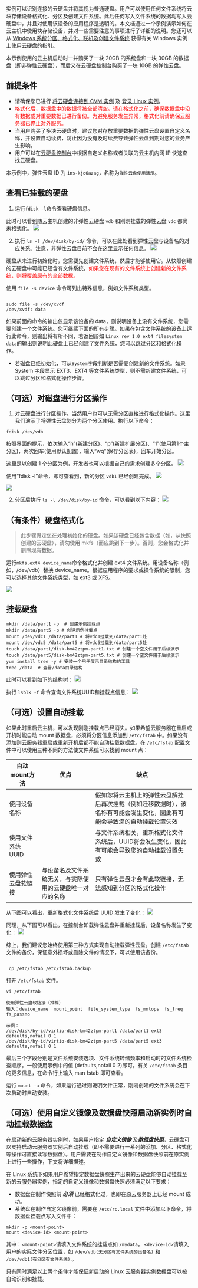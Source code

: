 实例可以识别连接的云硬盘并将其视为普通硬盘。用户可以使用任何文件系统将云块存储设备格式化、分区及创建文件系统。此后任何写入文件系统的数据均写入云硬盘中，并且对使用该设备的应用程序是透明的。本文档通过一个示例演示如何在云主机中使用块存储设备，并对一些需要注意的事项进行了详细的说明。您还可以从 [Windows 系统分区、格式化、联机及创建文件系统](https://tce.fsphere.cn/document/product/362/6734
) 获得有关 Windows 实例上使用云硬盘的指引。

本示例使用的云主机启动时一并购买了一块 20GB 的系统盘和一块 30GB 的数据盘（即非弹性云硬盘），而后又在云硬盘控制台购买了一块 10GB 的弹性云盘。

## 前提条件
- 请确保您已进行 [将云硬盘连接到 CVM 实例](/doc/product/362/5745) 及 [登录 Linux 实例](/doc/product/213/5436)。
- <font color="red">格式化后，数据盘中的数据将被全部清空。请在格式化之前，确保数据盘中没有数据或对重要数据已进行备份。为避免服务发生异常，格式化前请确保云服务器已停止对外服务。</font>
- 当用户购买了多块云硬盘时，建议您对存放重要数据的弹性云盘设置自定义名称，并设置自动续费，防止因为没有及时续费导致弹性云盘到期对您的业务产生影响。 
- 用户可以在[云硬盘控制台](https://console.tce.fsphere.cn/cvm/cbs)中根据自定义名称或者关联的云主机内网 IP 快速查找云硬盘。

本示例中，弹性云盘 ID 为 `ins-kjo6azag`，名称为`弹性云盘使用演示`。 


## 查看已挂载的硬盘
1) 运行`fdisk -l`命令查看硬盘信息。

此时可以看到随云主机创建的非弹性云硬盘 `vdb` 和刚刚挂载的弹性云盘 `vdc` 都尚未格式化。
![](http://imgcache.tce.fsphere.cn/image/mccdn.qcloud.com/static/img/0096d7b0af255789bc68356ae8861ca7/image.png)

2) 执行 `ls -l /dev/disk/by-id/` 命令，可以在此处看到弹性云盘与设备名的对应关系。注意，非弹性云盘目前不会在这里显示任何信息。
![](http://imgcache.tce.fsphere.cn/image/mccdn.qcloud.com/static/img/c004f380599b1ac12475f325f24b9d77/image.png)

硬盘从未进行初始化时，您需要先创建文件系统，然后才能够使用它。从快照创建的云硬盘中可能已经含有文件系统，<font color="red">如果您在现有的文件系统上创建新的文件系统，则将覆盖原有的全部数据。</font>

使用 `file -s device` 命令可列出特殊信息，例如文件系统类型。

```

sudo file -s /dev/xvdf
/dev/xvdf: data

```
如果前面的命令的输出仅显示该设备的 data，则说明设备上没有文件系统，您需要创建一个文件系统。您可继续下面的所有步骤。如果在包含文件系统的设备上运行此命令，则输出将有所不同，若返回形如 `Linux rev 1.0 ext4 filesystem data`的输出则说明此硬盘上已经创建了文件系统，您可以跳过分区和格式化操作。

- 若磁盘已经初始化，可从`System`字段判断是否需要创建新的文件系统。如果 System 字段显示 EXT3、EXT4 等文件系统类型，则不需新建文件系统，可以跳过分区和格式化操作步骤。

## （可选）对磁盘进行分区操作
1) 对云硬盘进行分区操作。当然用户也可以无需分区直接进行格式化操作。这里我们演示了将弹性云盘划分为两个分区使用。执行以下命令：
```
fdisk /dev/vdb
```
按照界面的提示，依次输入“n”(新建分区)、“p”(新建扩展分区)、“1”(使用第1个主分区)，两次回车(使用默认配置)，输入“wq”(保存分区表)，回车开始分区。

这里是以创建 1 个分区为例，开发者也可以根据自己的需求创建多个分区。
![](http://imgcache.tce.fsphere.cn/image/mccdn.qcloud.com/img56a604c2b886f.png)

使用“fdisk -l”命令，即可查看到，新的分区 `vdb1` 已经创建完成。
![](http://imgcache.tce.fsphere.cn/image/mccdn.qcloud.com/img56a605027a966.png)


![](http://imgcache.tce.fsphere.cn/image/mccdn.qcloud.com/static/img/049a61e867c38eacbe636b11764461bf/image.png)

2) 分区后执行 `ls -l /dev/disk/by-id` 命令，可以看到以下内容：
![](http://imgcache.tce.fsphere.cn/image/mccdn.qcloud.com/static/img/1b88d2d8deb8d7a421e65ce6e27b82d6/image.png)

## （有条件）硬盘格式化
> 此步骤假定您在处理初始化的硬盘。如果该硬盘已经包含数据（如，从快照创建的云硬盘），请勿使用 mkfs（而应跳到下一步）。否则，您会格式化并删除现有数据。

运行`mkfs.ext4 device_name`命令格式化并创建 ext4 文件系统。用设备名称（例如，/dev/vdb）替换 device_name。根据应用程序的要求或操作系统的限制，您可以选择其他文件系统类型，如 ext3 或 XFS。

![](http://imgcache.tce.fsphere.cn/image/mccdn.qcloud.com/static/img/1339a1feb56d7eab4715146d52045f74/image.png)

## 挂载硬盘
```
mkdir /data/part1 -p  # 创建示例挂载点
mkdir /data/part5 -p # 创建示例挂载点
mount /dev/vdc1 /data/part1 # 将vdc1挂载到/data/part1处
mount /dev/vdc5 /data/part5 # 将vdc5挂载到/data/part5处
touch /data/part1/disk-bm42ztpm-part1.txt # 创建一个空文件用于后续演示
touch /data/part5/disk-bm42ztpm-part5.txt # 创建一个空文件用于后续演示
yum install tree -y # 安装一个用于展示目录结构的工具
tree /data  # 查看/data目录结构
```

此时可以看到如下的结构树：
![](http://imgcache.tce.fsphere.cn/image/mccdn.qcloud.com/static/img/2f4b8f43bb0d19ee8e62761dcc51a5c1/image.png)

执行 `lsblk -f` 命令查询文件系统UUID和挂载点信息：
![](http://imgcache.tce.fsphere.cn/image/mccdn.qcloud.com/static/img/5d14f104ce38e76af50758031aecab20/image.png)

## （可选）设置自动挂载

如果此时重启云主机，可以发现刚刚挂载点已经消失。如果希望云服务器在重启或开机时能自动 mount 数据盘，必须将分区信息添加到 `/etc/fstab` 中。如果没有添加则云服务器重启或重新开机后都不能自动挂载数据盘。在 `/etc/fstab` 配置文件中可以使用三种不同的方法使文件系统可以找到 mount 点：


|自动mount方法|优点|缺点|
|---|---|--|
|使用设备名称||假如您将云主机上的弹性云盘解挂后再次挂载（例如迁移数据时），该名称有可能会发生变化，因此有可能会导致您的自动挂载设置失效|
|使用文件系统 UUID||与文件系统相关，重新格式化文件系统后，UUID将会发生变化，因此有可能会导致您的自动挂载设置失效|
|使用弹性云盘软链接|与设备名及文件系统无关，与实际使用的云硬盘唯一对应的名称|只有弹性云盘才会有此软链接，无法感知到分区的格式化操作|

从下图可以看出，重新格式化文件系统后 UUID 发生了变化：
![](http://imgcache.tce.fsphere.cn/image/mccdn.qcloud.com/static/img/12b7d1675e6cf0271a53f5a69213856c/image.png)

同理，从下图可以看出，在控制台卸载弹性云盘并重新挂载后，设备名称发生了变化：
![](http://imgcache.tce.fsphere.cn/image/mccdn.qcloud.com/static/img/e31475d93916a83f5fba8cb31c456936/image.png)

综上，我们建议您始终使用第三种方式实现自动挂载弹性云盘。创建 `/etc/fstab` 文件的备份，保证意外损坏或删除文件的情况下，可以使用该备份。

```

 cp /etc/fstab /etc/fstab.backup

```

打开 `/etc/fstab` 文件。

```
vi /etc/fstab

使用弹性云盘软链接（推荐）
输入：device_name  mount_point  file_system_type  fs_mntops  fs_freq  fs_passno  

示例：
/dev/disk/by-id/virtio-disk-bm42ztpm-part1 /data/part1 ext3 defaults,nofail 0 1
/dev/disk/by-id/virtio-disk-bm42ztpm-part5 /data/part5 ext3 defaults,nofail 0 1
```
最后三个字段分别是文件系统安装选项、文件系统转储频率和启动时的文件系统检查顺序。一般使用示例中的值 (defaults,nofail 0 2)即可。有关 `/etc/fstab` 条目的更多信息，在命令行上输入 man fstab 即可查看。

运行 `mount -a` 命令，如果运行通过则说明文件正常，刚刚创建的文件系统会在下次启动时自动安装。


## （可选）使用自定义镜像及数据盘快照启动新实例时自动挂载数据盘
在启动新的云服务器实例时，如果用户指定 ***自定义镜像*** 及***数据盘快照***，云硬盘可以支持启动云服务器实例后自动挂载（即不需要进行一系列的添加、分区、格式化等操作可直接读写数据盘）。用户需要在制作自定义镜像和数据盘快照前在原实例上进行一些操作，下文将详细描述。

在 Linux 系统下如果用户希望指定数据盘快照生产出来的云硬盘能够自动挂载至新的云服务器实例，指定的自定义镜像和数据盘快照必须满足以下要求：
- 数据盘在制作快照前 ***必须*** 已经格式化过，也即在原云服务器上已经 mount 成功。
- 系统盘在制作自定义镜像前，需要在 `/etc/rc.local` 文件中添加以下命令，将数据盘挂载点写入文件中：

```
mkdir -p <mount-point>
mount <device-id> <mount-point>
```

其中：`<mount-point>`请填入文件系统的挂载点如 `/mydata`， `<device-id>`请填入用户的实际文件分区位置，如 `/dev/vdb(无分区有文件系统的设备名)` 和 `/dev/vdb1(有分区有文件系统)` 。

只有同时满足以上两个条件才能保证新启动的 Linux 云服务器实例数据盘可以被自动识别和挂载。
